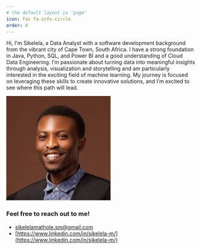 ```yaml
---
# the default layout is 'page'
icon: fas fa-info-circle
order: 4
---
```



Hi, I'm Sikelela, a  Data Analyst with a software development background from the vibrant city of Cape Town, South Africa. I have a strong foundation in Java, Python, SQL, and Power BI and a good understanding of Cloud Data Engineering. I’m passionate about turning data into meaningful insights through analysis, visualization and storytelling and am particularly interested in the exciting field of machine learning. My journey is focused on leveraging these skills to create innovative solutions, and I’m excited to see where this path will lead.

![sikelela](../assets/images/IMG-20240903-WA0006.jpg)

### Feel free to reach out to me!
* sikelelamathole.sm@gmail.com
* [https://www.linkedin.com/in/sikelela-m/](https://www.linkedin.com/in/sikelela-m/)
  